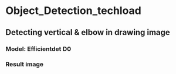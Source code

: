 # Object_Detection_techload
## Detecting vertical & elbow in drawing image
### Model: Efficientdet D0
### Result image
